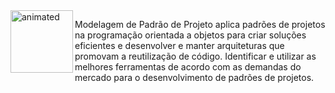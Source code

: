  <img align="left" alt="animated" width="100" height="100" src="https://www.icegif.com/wp-content/uploads/2022/05/icegif-359.gif">

Modelagem de Padrão de Projeto aplica padrões de projetos na programação orientada a objetos para criar soluções eficientes e desenvolver e manter arquiteturas que promovam a reutilização de código. 
Identificar e utilizar as melhores ferramentas de acordo com as demandas do mercado para o desenvolvimento de padrões de projetos.
